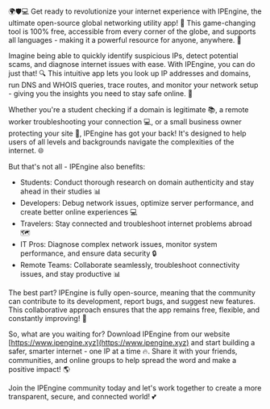 🌍🛡️💻 Get ready to revolutionize your internet experience with IPEngine, the ultimate open-source global networking utility app! 🚀 This game-changing tool is 100% free, accessible from every corner of the globe, and supports all languages - making it a powerful resource for anyone, anywhere. 💪

Imagine being able to quickly identify suspicious IPs, detect potential scams, and diagnose internet issues with ease. With IPEngine, you can do just that! 🔍 This intuitive app lets you look up IP addresses and domains, run DNS and WHOIS queries, trace routes, and monitor your network setup - giving you the insights you need to stay safe online. 📡

Whether you're a student checking if a domain is legitimate 📚, a remote worker troubleshooting your connection 💻, or a small business owner protecting your site 💸, IPEngine has got your back! It's designed to help users of all levels and backgrounds navigate the complexities of the internet. 🌐

But that's not all - IPEngine also benefits:

* Students: Conduct thorough research on domain authenticity and stay ahead in their studies 📊
* Developers: Debug network issues, optimize server performance, and create better online experiences 💻
* Travelers: Stay connected and troubleshoot internet problems abroad 🗺️
* IT Pros: Diagnose complex network issues, monitor system performance, and ensure data security 🔒
* Remote Teams: Collaborate seamlessly, troubleshoot connectivity issues, and stay productive 📊

The best part? IPEngine is fully open-source, meaning that the community can contribute to its development, report bugs, and suggest new features. This collaborative approach ensures that the app remains free, flexible, and constantly improving! 💪

So, what are you waiting for? Download IPEngine from our website [https://www.ipengine.xyz](https://www.ipengine.xyz) and start building a safer, smarter internet - one IP at a time 🔥. Share it with your friends, communities, and online groups to help spread the word and make a positive impact! 🌎

Join the IPEngine community today and let's work together to create a more transparent, secure, and connected world! 💕